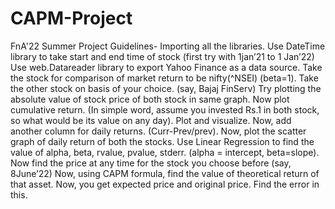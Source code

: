 # CAPM-Project
FnA'22 Summer Project
Guidelines- 
Importing all the libraries.
Use DateTime library to take start and end time of stock (first try with 1jan’21 to 1 Jan’22)
Use web.Datareader library to export Yahoo Finance as a data source. 
Take the stock for comparison of market return to be nifty(^NSEI) (beta=1).
Take the other stock on basis of your choice. (say, Bajaj FinServ)
Try plotting the absolute value of stock price of both stock in same graph.
Now plot cumulative return. (In simple word, assume you invested Rs.1 in both stock, so what would be its value on any day). Plot and visualize.
Now, add another column for daily returns. (Curr-Prev/prev).
Now, plot the scatter graph of daily return of both the stocks.
Use Linear Regression to find the value of alpha, beta, rvalue, pvalue, stderr. (alpha = intercept, beta=slope).
Now find the price at any time for the stock you choose before (say, 8June’22)
Now, using CAPM formula, find the value of theoretical return of that asset.
Now, you get expected price and original price. Find the error in this.
